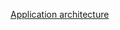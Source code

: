 [Application architecture](https://github.com/KunjPathak12/LiveStreaming_Cloud_ETL_AWS_Stocks_API/blob/main/FINSTOCKArch(2).jpg "Application Architecture")
